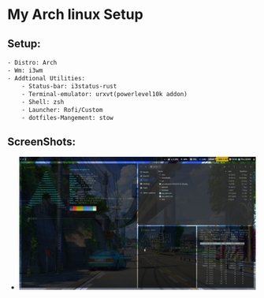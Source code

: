 # My Arch linux Setup
## Setup:
    - Distro: Arch
    - Wm: i3wm
    - Addtional Utilities:
        - Status-bar: i3status-rust
        - Terminal-emulator: urxvt(powerlevel10k addon)
        - Shell: zsh
        - Launcher: Rofi/Custom
        - dotfiles-Mangement: stow

## ScreenShots:
  - ![demo](./images/devon.png?raw=true "Demo")
